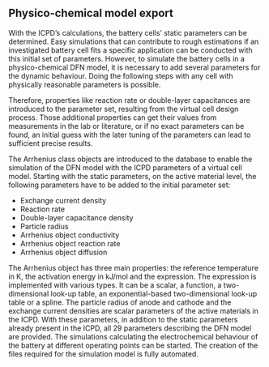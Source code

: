 ## Physico-chemical model export

With the ICPD’s calculations, the battery cells’ static parameters can be determined. Easy simulations that can contribute to rough estimations if an investigated battery cell fits a specific application can be conducted with this initial set of parameters. However, to simulate the battery cells in a physico-chemical DFN model, it is necessary to add several parameters for the dynamic behaviour. Doing the following steps with any cell with physically reasonable parameters is possible.

Therefore, properties like reaction rate or double-layer capacitances are introduced to the parameter set, resulting from the virtual cell design process. Those additional properties can get their values from measurements in the lab or literature, or if no exact parameters can be found, an initial guess with the later tuning of the parameters can lead to sufficient precise results.

The Arrhenius class objects are introduced to the database to enable the simulation of the DFN model with the ICPD parameters of a virtual cell model. Starting with the static parameters, on the active material level, the following parameters have to be added to the initial parameter set:

+ Exchange current density
+ Reaction rate
+ Double-layer capacitance density
+ Particle radius
+ Arrhenius object conductivity
+ Arrhenius object reaction rate
+ Arrhenius object diffusion

The Arrhenius object has three main properties: the reference temperature in K, the activation energy in kJ/mol and the expression. The expression is implemented with various types. It can be a scalar, a function, a two-dimensional look-up table, an exponential-based two-dimensional look-up table or a spline. The particle radius of anode and cathode and the exchange current densities are scalar parameters of the active materials in the ICPD. With these parameters, in addition to the static parameters already present in the ICPD, all 29 parameters describing the DFN model are provided. The simulations calculating the electrochemical behaviour of the battery at different operating points can be started. The creation of the files required for the simulation model is fully automated.

